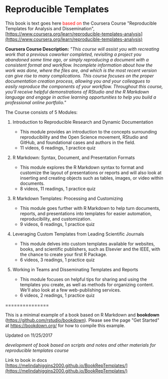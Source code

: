 # Reproducible Templates

This book is <span style=“color:green;”>text goes here</span> <font color="red">based on</font> the Coursera Course "Reproducible Templates for Analysis and Dissemination", [https://www.coursera.org/learn/reproducible-templates-analysis](https://www.coursera.org/learn/reproducible-templates-analysis)

**Coursera Course Description:** _"This course will assist you with recreating work that a previous coworker completed, revisiting a project you abandoned some time ago, or simply reproducing a document with a consistent format and workflow. Incomplete information about how the work was done, where the files are, and which is the most recent version can give rise to many complications. This course  focuses on the proper documentation creation process, allowing you and your colleagues to easily reproduce the components of your workflow. Throughout this course, you'll receive helpful demonstrations of RStudio and the R Markdown language and engage in active learning opportunities to help you build a professional online portfolio."_

The Course consists of 5 Modules:

1. Introduction to Reproducible Research and Dynamic Documentation
    * This module provides an introduction to the concepts surrounding reproducibility and the Open Science movement, RStudio and GitHub, and foundational cases and authors in the field.
    * 11 videos, 6 readings, 1 practice quiz
    
2. R Markdown: Syntax, Document, and Presentation Formats
    * This module explores the R Markdown syntax to format and customize the layout of presentations or reports and will also look at inserting and creating objects such as tables, images, or video within documents.
    * 8 videos, 11 readings, 1 practice quiz
    
3. R Markdown Templates: Processing and Customizing
    * This module goes further with R Markdown to help turn documents, reports, and presentations into templates for easier automation, reproducibility, and customization.
    * 9 videos, 6 readings, 1 practice quiz
    
4. Leveraging Custom Templates from Leading Scientific Journals
    * This module delves into custom templates available for websites, books, and scientific publishers, such as Elsevier and the IEEE, with the chance to create your first R Package.
    * 6 videos, 3 readings, 1 practice quiz
    
5. Working in Teams and Disseminating Templates and Reports
    * This module focuses on helpful tips for sharing and using the templates you create, as well as methods for organizing content. We'll also look at a few web-publishing services.
    * 6 videos, 2 readings, 1 practice quiz

===============

This is a minimal example of a book based on R Markdown and **bookdown** (https://github.com/rstudio/bookdown). Please see the page "Get Started" at https://bookdown.org/ for how to compile this example.

Updated on 11/25/2017

_development of book based on scripts and notes and other materials for reproducible templates course_

Link to book in docs [https://melindahiggins2000.github.io/BookRepTemplates/](https://melindahiggins2000.github.io/BookRepTemplates/)
